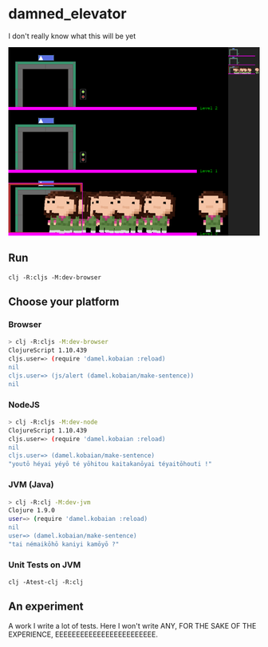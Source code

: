 # damned_elevator
I don't really know what this will be yet

![Screenshot](visual-log/2018-12-14.png?raw=true "Screenshot")

## Run

```
clj -R:cljs -M:dev-browser
```

## Choose your platform

### Browser

```bash
> clj -R:cljs -M:dev-browser
ClojureScript 1.10.439
cljs.user=> (require 'damel.kobaian :reload)
nil
cljs.user=> (js/alert (damel.kobaian/make-sentence))
nil                      
```

### NodeJS

```bash
> clj -R:cljs -M:dev-node
ClojureScript 1.10.439
cljs.user=> (require 'damel.kobaian :reload)
nil
cljs.user=> (damel.kobaian/make-sentence)
"youtō héyai yéyō té yōhitou kaitakanōyai téyaitōhouti !"                     
```

### JVM (Java)

```bash
> clj -R:clj -M:dev-jvm
Clojure 1.9.0
user=> (require 'damel.kobaian :reload)
nil
user=> (damel.kobaian/make-sentence)
"tai némaikōhō kaniyi kamōyō ?"
```

### Unit Tests on JVM

```
clj -Atest-clj -R:clj
```

## An experiment

A work I write a lot of tests.
Here I won't write ANY, FOR THE SAKE OF THE EXPERIENCE, EEEEEEEEEEEEEEEEEEEEEEEE.
